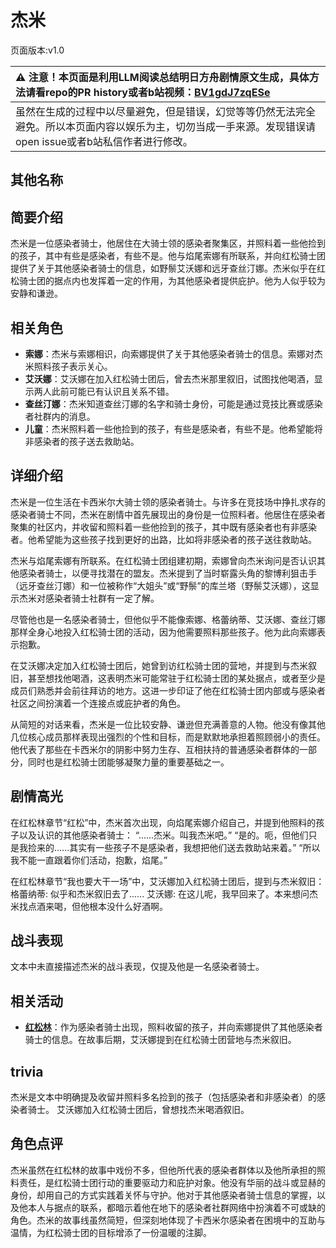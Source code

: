 # 杰米
页面版本:v1.0
 

| :warning: 注意！本页面是利用LLM阅读总结明日方舟剧情原文生成，具体方法请看repo的PR history或者b站视频：[BV1gdJ7zqESe](https://www.bilibili.com/video/BV1gdJ7zqESe/)         |
|:----------------------------|
| 虽然在生成的过程中以尽量避免，但是错误，幻觉等等仍然无法完全避免。所以本页面内容以娱乐为主，切勿当成一手来源。发现错误请open issue或者b站私信作者进行修改。|



## 其他名称

## 简要介绍
杰米是一位感染者骑士，他居住在大骑士领的感染者聚集区，并照料着一些他捡到的孩子，其中有些是感染者，有些不是。他与焰尾索娜有所联系，并向红松骑士团提供了关于其他感染者骑士的信息，如野鬃艾沃娜和远牙查丝汀娜。杰米似乎在红松骑士团的据点内也发挥着一定的作用，为其他感染者提供庇护。他为人似乎较为安静和谦逊。
## 相关角色
-   **索娜**：杰米与索娜相识，向索娜提供了关于其他感染者骑士的信息。索娜对杰米照料孩子表示关心。
-   **艾沃娜**：艾沃娜在加入红松骑士团后，曾去杰米那里叙旧，试图找他喝酒，显示两人此前可能已有认识且关系不错。
-   **查丝汀娜**：杰米知道查丝汀娜的名字和骑士身份，可能是通过竞技比赛或感染者社群内的消息。
-   **儿童**：杰米照料着一些他捡到的孩子，有些是感染者，有些不是。他希望能将非感染者的孩子送去救助站。
## 详细介绍
杰米是一位生活在卡西米尔大骑士领的感染者骑士。与许多在竞技场中挣扎求存的感染者骑士不同，杰米在剧情中首先展现出的身份是一位照料者。他居住在感染者聚集的社区内，并收留和照料着一些他捡到的孩子，其中既有感染者也有非感染者。他希望能为这些孩子找到更好的出路，比如将非感染者的孩子送往救助站。

杰米与焰尾索娜有所联系。在红松骑士团组建初期，索娜曾向杰米询问是否认识其他感染者骑士，以便寻找潜在的盟友。杰米提到了当时崭露头角的黎博利狙击手（远牙查丝汀娜）和一位被称作“大姐头”或“野鬃”的库兰塔（野鬃艾沃娜），这显示杰米对感染者骑士社群有一定了解。

尽管他也是一名感染者骑士，但他似乎不能像索娜、格蕾纳蒂、艾沃娜、查丝汀娜那样全身心地投入红松骑士团的活动，因为他需要照料那些孩子。他为此向索娜表示抱歉。

在艾沃娜决定加入红松骑士团后，她曾到访红松骑士团的营地，并提到与杰米叙旧，甚至想找他喝酒，这表明杰米可能常驻于红松骑士团的某处据点，或者至少是成员们熟悉并会前往拜访的地方。这进一步印证了他在红松骑士团内部或与感染者社区之间扮演着一个连接点或庇护者的角色。

从简短的对话来看，杰米是一位比较安静、谦逊但充满善意的人物。他没有像其他几位核心成员那样表现出强烈的个性和目标，而是默默地承担着照顾弱小的责任。他代表了那些在卡西米尔的阴影中努力生存、互相扶持的普通感染者群体的一部分，同时也是红松骑士团能够凝聚力量的重要基础之一。
## 剧情高光
在红松林章节“红松”中，杰米首次出现，向焰尾索娜介绍自己，并提到他照料的孩子以及认识的其他感染者骑士：
“......杰米。叫我杰米吧。”
“是的。呃，但他们只是我捡来的......其实有一些孩子不是感染者，我想把他们送去救助站来着。”
“所以我不能一直跟着你们活动，抱歉，焰尾。”

在红松林章节“我也要大干一场”中，艾沃娜加入红松骑士团后，提到与杰米叙旧：
格蕾纳蒂: 似乎和杰米叙旧去了......
艾沃娜: 在这儿呢，我早回来了。本来想问杰米找点酒来喝，但他根本没什么好酒啊。
## 战斗表现
文本中未直接描述杰米的战斗表现，仅提及他是一名感染者骑士。
## 相关活动
-   **[红松林](../stories/act9mini.md)**：作为感染者骑士出现，照料收留的孩子，并向索娜提供了其他感染者骑士的信息。在故事后期，艾沃娜提到在红松骑士团营地与杰米叙旧。
## trivia
杰米是文本中明确提及收留并照料多名捡到的孩子（包括感染者和非感染者）的感染者骑士。
艾沃娜加入红松骑士团后，曾想找杰米喝酒叙旧。
## 角色点评
杰米虽然在红松林的故事中戏份不多，但他所代表的感染者群体以及他所承担的照料责任，是红松骑士团行动的重要驱动力和庇护对象。他没有华丽的战斗或显赫的身份，却用自己的方式实践着关怀与守护。他对于其他感染者骑士信息的掌握，以及他本人与据点的联系，都暗示着他在地下的感染者社群网络中扮演着不可或缺的角色。杰米的故事线虽然简短，但深刻地体现了卡西米尔感染者在困境中的互助与温情，为红松骑士团的目标增添了一份温暖的注脚。